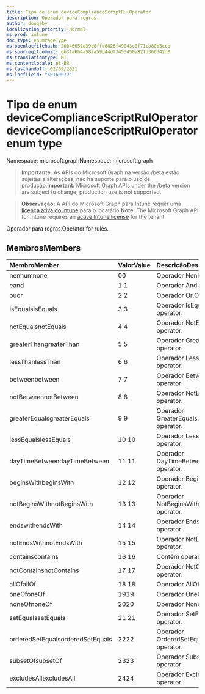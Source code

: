 ```yaml
---
title: Tipo de enum deviceComplianceScriptRulOperator
description: Operador para regras.
author: dougeby
localization_priority: Normal
ms.prod: intune
doc_type: enumPageType
ms.openlocfilehash: 20046651a39e0ffd6826f49043c0f71cb80b5ccb
ms.sourcegitcommit: eb31a6b4a582a59b44df3453450a82fd366342d0
ms.translationtype: MT
ms.contentlocale: pt-BR
ms.lasthandoff: 02/09/2021
ms.locfileid: "50160072"
---
```

# <a name="devicecompliancescriptruloperator-enum-type"></a><span data-ttu-id="22c6f-103">Tipo de enum deviceComplianceScriptRulOperator</span><span class="sxs-lookup"><span data-stu-id="22c6f-103">deviceComplianceScriptRulOperator enum type</span></span>

<span data-ttu-id="22c6f-104">Namespace: microsoft.graph</span><span class="sxs-lookup"><span data-stu-id="22c6f-104">Namespace: microsoft.graph</span></span>

> <span data-ttu-id="22c6f-105">**Importante:** As APIs do Microsoft Graph na versão /beta estão sujeitas a alterações; não há suporte para o uso de produção.</span><span class="sxs-lookup"><span data-stu-id="22c6f-105">**Important:** Microsoft Graph APIs under the /beta version are subject to change; production use is not supported.</span></span>

> <span data-ttu-id="22c6f-106">**Observação:** A API do Microsoft Graph para Intune requer uma [licença ativa do Intune](https://go.microsoft.com/fwlink/?linkid=839381) para o locatário.</span><span class="sxs-lookup"><span data-stu-id="22c6f-106">**Note:** The Microsoft Graph API for Intune requires an [active Intune license](https://go.microsoft.com/fwlink/?linkid=839381) for the tenant.</span></span>

<span data-ttu-id="22c6f-107">Operador para regras.</span><span class="sxs-lookup"><span data-stu-id="22c6f-107">Operator for rules.</span></span>

## <a name="members"></a><span data-ttu-id="22c6f-108">Membros</span><span class="sxs-lookup"><span data-stu-id="22c6f-108">Members</span></span>
|<span data-ttu-id="22c6f-109">Membro</span><span class="sxs-lookup"><span data-stu-id="22c6f-109">Member</span></span>|<span data-ttu-id="22c6f-110">Valor</span><span class="sxs-lookup"><span data-stu-id="22c6f-110">Value</span></span>|<span data-ttu-id="22c6f-111">Descrição</span><span class="sxs-lookup"><span data-stu-id="22c6f-111">Description</span></span>|
|:---|:---|:---|
|<span data-ttu-id="22c6f-112">nenhum</span><span class="sxs-lookup"><span data-stu-id="22c6f-112">none</span></span>|<span data-ttu-id="22c6f-113">0</span><span class="sxs-lookup"><span data-stu-id="22c6f-113">0</span></span>|<span data-ttu-id="22c6f-114">Operador Nenhum.</span><span class="sxs-lookup"><span data-stu-id="22c6f-114">None operator.</span></span>|
|<span data-ttu-id="22c6f-115">e</span><span class="sxs-lookup"><span data-stu-id="22c6f-115">and</span></span>|<span data-ttu-id="22c6f-116">1 </span><span class="sxs-lookup"><span data-stu-id="22c6f-116">1</span></span>|<span data-ttu-id="22c6f-117">Operador And.</span><span class="sxs-lookup"><span data-stu-id="22c6f-117">And operator.</span></span>|
|<span data-ttu-id="22c6f-118">ou</span><span class="sxs-lookup"><span data-stu-id="22c6f-118">or</span></span>|<span data-ttu-id="22c6f-119">2 </span><span class="sxs-lookup"><span data-stu-id="22c6f-119">2</span></span>|<span data-ttu-id="22c6f-120">Operador Or.</span><span class="sxs-lookup"><span data-stu-id="22c6f-120">Or operator.</span></span>|
|<span data-ttu-id="22c6f-121">isEquals</span><span class="sxs-lookup"><span data-stu-id="22c6f-121">isEquals</span></span>|<span data-ttu-id="22c6f-122">3 </span><span class="sxs-lookup"><span data-stu-id="22c6f-122">3</span></span>|<span data-ttu-id="22c6f-123">Operador IsEquals.</span><span class="sxs-lookup"><span data-stu-id="22c6f-123">IsEquals operator.</span></span>|
|<span data-ttu-id="22c6f-124">notEquals</span><span class="sxs-lookup"><span data-stu-id="22c6f-124">notEquals</span></span>|<span data-ttu-id="22c6f-125">4 </span><span class="sxs-lookup"><span data-stu-id="22c6f-125">4</span></span>|<span data-ttu-id="22c6f-126">Operador NotEquals.</span><span class="sxs-lookup"><span data-stu-id="22c6f-126">NotEquals operator.</span></span>|
|<span data-ttu-id="22c6f-127">greaterThan</span><span class="sxs-lookup"><span data-stu-id="22c6f-127">greaterThan</span></span>|<span data-ttu-id="22c6f-128">5 </span><span class="sxs-lookup"><span data-stu-id="22c6f-128">5</span></span>|<span data-ttu-id="22c6f-129">Operador GreaterThan.</span><span class="sxs-lookup"><span data-stu-id="22c6f-129">GreaterThan operator.</span></span>|
|<span data-ttu-id="22c6f-130">lessThan</span><span class="sxs-lookup"><span data-stu-id="22c6f-130">lessThan</span></span>|<span data-ttu-id="22c6f-131">6 </span><span class="sxs-lookup"><span data-stu-id="22c6f-131">6</span></span>|<span data-ttu-id="22c6f-132">Operador LessThan.</span><span class="sxs-lookup"><span data-stu-id="22c6f-132">LessThan operator.</span></span>|
|<span data-ttu-id="22c6f-133">between</span><span class="sxs-lookup"><span data-stu-id="22c6f-133">between</span></span>|<span data-ttu-id="22c6f-134">7 </span><span class="sxs-lookup"><span data-stu-id="22c6f-134">7</span></span>|<span data-ttu-id="22c6f-135">Operador Between.</span><span class="sxs-lookup"><span data-stu-id="22c6f-135">Between operator.</span></span>|
|<span data-ttu-id="22c6f-136">notBetween</span><span class="sxs-lookup"><span data-stu-id="22c6f-136">notBetween</span></span>|<span data-ttu-id="22c6f-137">8 </span><span class="sxs-lookup"><span data-stu-id="22c6f-137">8</span></span>|<span data-ttu-id="22c6f-138">Operador NotBetween.</span><span class="sxs-lookup"><span data-stu-id="22c6f-138">NotBetween operator.</span></span>|
|<span data-ttu-id="22c6f-139">greaterEquals</span><span class="sxs-lookup"><span data-stu-id="22c6f-139">greaterEquals</span></span>|<span data-ttu-id="22c6f-140">9 </span><span class="sxs-lookup"><span data-stu-id="22c6f-140">9</span></span>|<span data-ttu-id="22c6f-141">Operador GreaterEquals.</span><span class="sxs-lookup"><span data-stu-id="22c6f-141">GreaterEquals operator.</span></span>|
|<span data-ttu-id="22c6f-142">lessEquals</span><span class="sxs-lookup"><span data-stu-id="22c6f-142">lessEquals</span></span>|<span data-ttu-id="22c6f-143">10 </span><span class="sxs-lookup"><span data-stu-id="22c6f-143">10</span></span>|<span data-ttu-id="22c6f-144">Operador LessEquals.</span><span class="sxs-lookup"><span data-stu-id="22c6f-144">LessEquals operator.</span></span>|
|<span data-ttu-id="22c6f-145">dayTimeBetween</span><span class="sxs-lookup"><span data-stu-id="22c6f-145">dayTimeBetween</span></span>|<span data-ttu-id="22c6f-146">11 </span><span class="sxs-lookup"><span data-stu-id="22c6f-146">11</span></span>|<span data-ttu-id="22c6f-147">Operador DayTimeBetween.</span><span class="sxs-lookup"><span data-stu-id="22c6f-147">DayTimeBetween operator.</span></span>|
|<span data-ttu-id="22c6f-148">beginsWith</span><span class="sxs-lookup"><span data-stu-id="22c6f-148">beginsWith</span></span>|<span data-ttu-id="22c6f-149">12 </span><span class="sxs-lookup"><span data-stu-id="22c6f-149">12</span></span>|<span data-ttu-id="22c6f-150">Operador BeginsWith.</span><span class="sxs-lookup"><span data-stu-id="22c6f-150">BeginsWith operator.</span></span>|
|<span data-ttu-id="22c6f-151">notBeginsWith</span><span class="sxs-lookup"><span data-stu-id="22c6f-151">notBeginsWith</span></span>|<span data-ttu-id="22c6f-152">13 </span><span class="sxs-lookup"><span data-stu-id="22c6f-152">13</span></span>|<span data-ttu-id="22c6f-153">Operador NotBeginsWith.</span><span class="sxs-lookup"><span data-stu-id="22c6f-153">NotBeginsWith operator.</span></span>|
|<span data-ttu-id="22c6f-154">endswith</span><span class="sxs-lookup"><span data-stu-id="22c6f-154">endsWith</span></span>|<span data-ttu-id="22c6f-155">14 </span><span class="sxs-lookup"><span data-stu-id="22c6f-155">14</span></span>|<span data-ttu-id="22c6f-156">Operador EndsWith.</span><span class="sxs-lookup"><span data-stu-id="22c6f-156">EndsWith operator.</span></span>|
|<span data-ttu-id="22c6f-157">notEndsWith</span><span class="sxs-lookup"><span data-stu-id="22c6f-157">notEndsWith</span></span>|<span data-ttu-id="22c6f-158">15 </span><span class="sxs-lookup"><span data-stu-id="22c6f-158">15</span></span>|<span data-ttu-id="22c6f-159">Operador NotEndsWith.</span><span class="sxs-lookup"><span data-stu-id="22c6f-159">NotEndsWith operator.</span></span>|
|<span data-ttu-id="22c6f-160">contains</span><span class="sxs-lookup"><span data-stu-id="22c6f-160">contains</span></span>|<span data-ttu-id="22c6f-161">16 </span><span class="sxs-lookup"><span data-stu-id="22c6f-161">16</span></span>|<span data-ttu-id="22c6f-162">Contém operador.</span><span class="sxs-lookup"><span data-stu-id="22c6f-162">Contains operator.</span></span>|
|<span data-ttu-id="22c6f-163">notContains</span><span class="sxs-lookup"><span data-stu-id="22c6f-163">notContains</span></span>|<span data-ttu-id="22c6f-164">17 </span><span class="sxs-lookup"><span data-stu-id="22c6f-164">17</span></span>|<span data-ttu-id="22c6f-165">Operador NotContains.</span><span class="sxs-lookup"><span data-stu-id="22c6f-165">NotContains operator.</span></span>|
|<span data-ttu-id="22c6f-166">allOf</span><span class="sxs-lookup"><span data-stu-id="22c6f-166">allOf</span></span>|<span data-ttu-id="22c6f-167">18 </span><span class="sxs-lookup"><span data-stu-id="22c6f-167">18</span></span>|<span data-ttu-id="22c6f-168">Operador AllOf.</span><span class="sxs-lookup"><span data-stu-id="22c6f-168">AllOf operator.</span></span>|
|<span data-ttu-id="22c6f-169">oneOf</span><span class="sxs-lookup"><span data-stu-id="22c6f-169">oneOf</span></span>|<span data-ttu-id="22c6f-170">19</span><span class="sxs-lookup"><span data-stu-id="22c6f-170">19</span></span>|<span data-ttu-id="22c6f-171">Operador OneOf.</span><span class="sxs-lookup"><span data-stu-id="22c6f-171">OneOf operator.</span></span>|
|<span data-ttu-id="22c6f-172">noneOf</span><span class="sxs-lookup"><span data-stu-id="22c6f-172">noneOf</span></span>|<span data-ttu-id="22c6f-173">20</span><span class="sxs-lookup"><span data-stu-id="22c6f-173">20</span></span>|<span data-ttu-id="22c6f-174">Operador NoneOf.</span><span class="sxs-lookup"><span data-stu-id="22c6f-174">NoneOf operator.</span></span>|
|<span data-ttu-id="22c6f-175">setEquals</span><span class="sxs-lookup"><span data-stu-id="22c6f-175">setEquals</span></span>|<span data-ttu-id="22c6f-176"> 21 </span><span class="sxs-lookup"><span data-stu-id="22c6f-176">21</span></span>|<span data-ttu-id="22c6f-177">Operador SetEquals.</span><span class="sxs-lookup"><span data-stu-id="22c6f-177">SetEquals operator.</span></span>|
|<span data-ttu-id="22c6f-178">orderedSetEquals</span><span class="sxs-lookup"><span data-stu-id="22c6f-178">orderedSetEquals</span></span>|<span data-ttu-id="22c6f-179">22</span><span class="sxs-lookup"><span data-stu-id="22c6f-179">22</span></span>|<span data-ttu-id="22c6f-180">Operador OrderedSetEquals.</span><span class="sxs-lookup"><span data-stu-id="22c6f-180">OrderedSetEquals operator.</span></span>|
|<span data-ttu-id="22c6f-181">subsetOf</span><span class="sxs-lookup"><span data-stu-id="22c6f-181">subsetOf</span></span>|<span data-ttu-id="22c6f-182">23</span><span class="sxs-lookup"><span data-stu-id="22c6f-182">23</span></span>|<span data-ttu-id="22c6f-183">Operador SubsetOf.</span><span class="sxs-lookup"><span data-stu-id="22c6f-183">SubsetOf operator.</span></span>|
|<span data-ttu-id="22c6f-184">excludesAll</span><span class="sxs-lookup"><span data-stu-id="22c6f-184">excludesAll</span></span>|<span data-ttu-id="22c6f-185">24</span><span class="sxs-lookup"><span data-stu-id="22c6f-185">24</span></span>|<span data-ttu-id="22c6f-186">Operador ExcludesAll.</span><span class="sxs-lookup"><span data-stu-id="22c6f-186">ExcludesAll operator.</span></span>|




